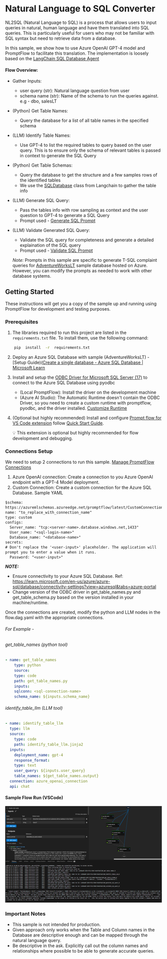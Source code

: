 
# Natural Language to SQL Converter

NL2SQL (Natural Language to SQL) is a process that allows users to input queries in natural, human language and have them translated into SQL queries. This is particularly useful for users who may not be familiar with SQL syntax but need to retrieve data from a database.

In this sample, we show how to use Azure OpenAI GPT-4 model and PromptFlow to facilitate this translation. The implementation is loosely based on the [LangChain SQL Database Agent](https://python.langchain.com/docs/use_cases/sql/quickstart)

#### Flow Overview:

 - Gather Inputs:
	 - user query (str): Natural language question from user
	 - schema name (str): Name of the schema to run the queries against. e.g - dbo, salesLT 
- (Python) Get Table Names:
	- Query the database for a list of all table names in the specified schema
- (LLM) Identify Table Names:
	- Use GPT-4 to list the required tables to query based on the user query. This is to ensure only the schema of relevant tables is passed in context to generate the SQL Query
- (Python) Get Table Schemas:
	- Query the database to get the structure and a few samples rows of the identified tables
	- We use the [SQLDatabase](https://python.langchain.com/docs/integrations/tools/sql_database) class from Langchain to gather the table info
- (LLM) Generate SQL Query:
	- Pass the tables info with row sampling as context and the user question to GPT-4 to generate a SQL Query
	- Prompt used - [Generate SQL Prompt](./generate_sql_query.jinja2)
- (LLM) Validate Generated SQL Query:
	- Validate the SQL query for completeness and generate a detailed explaination of the SQL query
	- Prompt used - [Validate SQL Prompt](./validate_sql_query.jinja2)
  
  *Note:* Prompts in this sample are specific to generate T-SQL complaint queries for [AdventureWorksLT](https://learn.microsoft.com/en-us/sql/samples/adventureworks-install-configure?view=sql-server-ver16&tabs=ssms) sample database hosted on Azure. However, you can modify the prompts as needed to work with other database systems.
  
## Getting Started

These instructions will get you a copy of the sample up and running using PromptFlow for development and testing purposes.

### Prerequisites

 1. The libraries required to run this project are listed in the `requirements.txt` file. To install them, use the following command: 

```bash
    pip  install  -r  requirements.txt
```

2. Deploy an Azure SQL Database with sample (AdventureWorksLT) - [Setup Guide)([Create a single database - Azure SQL Database | Microsoft Learn](https://learn.microsoft.com/en-us/azure/azure-sql/database/single-database-create-quickstart?view=azuresql&tabs=azure-portal)
3. Install and setup the [ODBC Driver for Microsoft SQL Server (17)](https://learn.microsoft.com/en-us/sql/connect/odbc/download-odbc-driver-for-sql-server?view=sql-server-ver16#version-17) to connect to the Azure SQL Database using pyodbc
	- (Local PromptFlow): Install the driver on the development machine
	- (Azure AI Studio): The Automatic Runtime doesn't contain the ODBC Driver, so you need to create a custom runtime with promptflow, pyodbc, and the driver installed. [Customize Runtime](https://learn.microsoft.com/en-us/azure/ai-studio/how-to/create-manage-runtime)
4. (Optional but highly recommended) Install and configure [Prompt flow for VS Code extension](https://marketplace.visualstudio.com/items?itemName=prompt-flow.prompt-flow) follow [Quick Start Guide](https://microsoft.github.io/promptflow/how-to-guides/quick-start.html).

    💡 This extension is optional but highly recommended for flow development and debugging.

### Connections Setup

We need to setup 2 connections to run this sample. [Manage PromptFlow Connections](https://microsoft.github.io/promptflow/how-to-guides/manage-connections.html)

 1. Azure OpenAI connection: Create a connection to you Azure OpenAI endpoint with a GPT-4 Model deployment. 
 2. Custom Connection: Create a custom connection for the Azure SQL Database. Sample YAML

```YML
$schema: https://azuremlschemas.azureedge.net/promptflow/latest/CustomConnection.schema.json
name: "to_replace_with_connection_name"
type: custom
configs:
  Server_name: "tcp:<server-name>.database.windows.net,1433"
  User_name: "<sql-login-name>"
  Database_name: "<database-name>"
secrets:
# Don't replace the '<user-input>' placeholder. The application will prompt you to enter a value when it runs.
  Password: "<user-input>"
```

**_NOTE:_**  

 - Ensure connectivity to your Azure SQL Database. Ref: https://learn.microsoft.com/en-us/azure/azure-sql/database/connectivity-settings?view=azuresql&tabs=azure-portal
 - Change version of the ODBC driver in get_table_names.py and get_table_schema.py based on the version installed in your machine/runtime.


Once the connections are created, modify the python and LLM nodes in the flow.dag.yaml with the appropriate connections.

###### For Example - 

###### get_table_names (python tool)

```YAML
- name: get_table_names
    type: python
    source:
    type: code
    path: get_table_names.py
    inputs:
    sqlconn: <sql-connection-name>
    schema_name: ${inputs.schema_name}
```

###### identify_table_llm (LLM tool)

```YAML
- name: identify_table_llm
  type: llm
  source:
    type: code
    path: identify_table_llm.jinja2
  inputs:
    deployment_name: gpt-4
    response_format:
    type: text
    user_query: ${inputs.user_query}
    table_names: ${get_table_names.output}
  connection: azure_openai_connection
  api: chat
```

#### Sample Flow Run (VSCode)

![Sample Flow Run](./media/flow_run_sample.png)

### Important Notes

- This sample is not intended for production.
- Given approach only works when the Table and Column names in the Database are descriptive enough and can be mapped through the natural language query.
- Be descriptive in the ask. Explicitly call out the column names and relationships where possible to be able to generate accurate queries.
